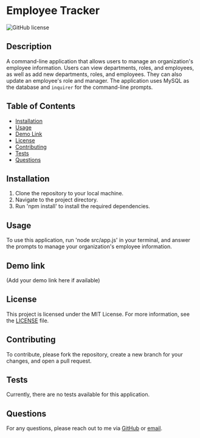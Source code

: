 # Employee Tracker
![GitHub license](https://img.shields.io/badge/license-MIT-blue.svg)

## Description

A command-line application that allows users to manage an organization's employee information. Users can view departments, roles, and employees, as well as add new departments, roles, and employees. They can also update an employee's role and manager. The application uses MySQL as the database and `inquirer` for the command-line prompts.

## Table of Contents

- [Installation](#installation)
- [Usage](#usage)
- [Demo Link](#demo-link)
- [License](#license)
- [Contributing](#contributing)
- [Tests](#tests)
- [Questions](#questions)

## Installation

1. Clone the repository to your local machine. 
2. Navigate to the project directory. 
3. Run 'npm install' to install the required dependencies. 

## Usage

To use this application, run 'node src/app.js' in your terminal, and answer the prompts to manage your organization's employee information.

## Demo link
(Add your demo link here if available)

## License

This project is licensed under the MIT License. For more information, see the [LICENSE](https://opensource.org/licenses/MIT) file.

## Contributing

To contribute, please fork the repository, create a new branch for your changes, and open a pull request.

## Tests

Currently, there are no tests available for this application. 

## Questions

For any questions, please reach out to me via [GitHub](https://github.com/JoelCupeles) or [email](mailto:myemail@gmail.com).